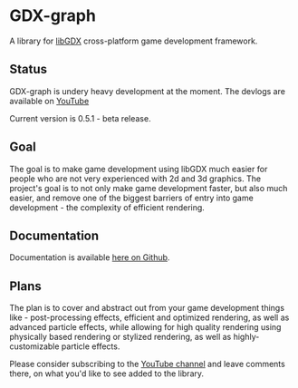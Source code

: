 # GDX-graph

A library for [libGDX](https://libgdx.badlogicgames.com/ "libGDX") cross-platform game development framework.

## Status

GDX-graph is undery heavy development at the moment. The devlogs are available
on [YouTube](https://www.youtube.com/playlist?list=PLqpawGIg6Qj5CvjOaCbB536z862XhjPQi)

Current version is 0.5.1 - beta release.

## Goal

The goal is to make game development using libGDX much easier for people who are not very experienced with 2d and 3d
graphics. The project's goal is to not only make game development faster, but also much easier, and remove one of the
biggest barriers of entry into game development - the complexity of efficient rendering.

## Documentation

Documentation is available [here on Github](https://github.com/MarcinSc/gdx-graph/wiki).

## Plans

The plan is to cover and abstract out from your game development things like - post-processing effects, efficient and
optimized rendering, as well as advanced particle effects, while allowing for high quality rendering using physically
based rendering or stylized rendering, as well as highly-customizable particle effects.

Please consider subscribing to the [YouTube channel](https://www.youtube.com/channel/UCzbGLy819RyOkKb_kmV2kCA) and leave
comments there, on what you'd like to see added to the library.
